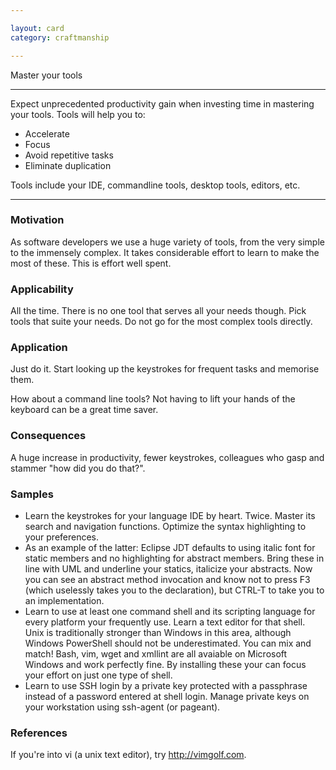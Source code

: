 ```yaml
---

layout: card
category: craftmanship

---
```


Master your tools

---

Expect unprecedented productivity gain when investing time in mastering your tools. Tools will help you to:

* Accelerate
* Focus
* Avoid repetitive tasks
* Eliminate duplication

Tools include your IDE, commandline tools, desktop tools, editors, etc.

---

### Motivation

As software developers we use a huge variety of tools, from the very simple to the immensely complex. It takes considerable effort to learn to make the most of these. This is effort well spent.

### Applicability

All the time. There is no one tool that serves all your needs though. Pick tools that suite your needs. Do not go for the most complex tools directly.

### Application

Just do it. Start looking up the keystrokes for frequent tasks and memorise them.

How about a command line tools? Not having to lift your hands of the keyboard can be a great time saver.

### Consequences

A huge increase in productivity, fewer keystrokes, colleagues who gasp and stammer "how did you do that?".

### Samples

* Learn the keystrokes for your language IDE by heart. Twice. Master its search and navigation functions. Optimize the syntax highlighting to your preferences.
* As an example of the latter: Eclipse JDT defaults to using italic font for static members and no highlighting for abstract members. Bring these in line with UML and underline your statics, italicize your abstracts. Now you can see an abstract method invocation and know not to press F3 (which uselessly takes you to the declaration), but CTRL-T to take you to an implementation.
* Learn to use at least one command shell and its scripting language for every platform your frequently use. Learn a text editor for that shell. Unix is traditionally stronger than Windows in this area, although Windows PowerShell should not be underestimated. You can mix and match! Bash, vim, wget and xmllint are all avaiable on Microsoft Windows and work perfectly fine. By installing these your can focus your effort on just one type of shell.
* Learn to use SSH login by a private key protected with a passphrase instead of a password entered at shell login. Manage private keys on your workstation using ssh-agent (or pageant).

### References

If you're into vi (a unix text editor), try http://vimgolf.com.


